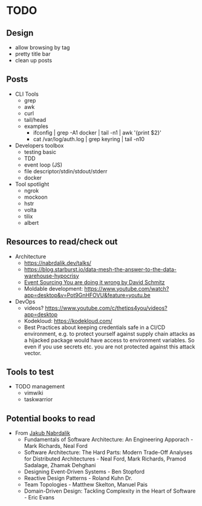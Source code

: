 # TODO

## Design

- allow browsing by tag
- pretty title bar
- clean up posts

## Posts

- CLI Tools
  - grep
  - awk
  - curl
  - tail/head
  - examples
    - ifconfig | grep -A1 docker | tail -n1 | awk '{print $2}'
    - cat /var/log/auth.log | grep keyring | tail -n10
- Developers toolbox
  - testing basic
  - TDD
  - event loop (JS)
  - file descriptor/stdin/stdout/stderr
  - docker
- Tool spotlight
  - ngrok
  - mockoon
  - hstr
  - volta
  - tilix
  - albert

## Resources to read/check out

- Architecture
  - https://nabrdalik.dev/talks/
  - https://blog.starburst.io/data-mesh-the-answer-to-the-data-warehouse-hypocrisy
  - [Event Sourcing You are doing it wrong by David Schmitz](https://www.youtube.com/watch?v=GzrZworHpIk)
  - Moldable development: https://www.youtube.com/watch?app=desktop&v=Pot9GnHFOVU&feature=youtu.be
- DevOps
  - videos? https://www.youtube.com/c/thetips4you/videos?app=desktop
  - Kodekloud: https://kodekloud.com/
  - Best Practices about keeping credentials safe in a CI/CD environment, e.g. to protect yourself against supply chain attacks as a hijacked package would have access to environment variables. So even if you use secrets etc. you are not protected against this attack vector.

## Tools to test

- TODO management
  - vimwiki
  - taskwarrior

## Potential books to read

- From [Jakub Nabrdalik](https://jakubn.gitlab.io/wish-i-knew-architecture/#66)
  - Fundamentals of Software Architecture: An Engineering Apporach - Mark Richards, Neal Ford
  - Software Architecture: The Hard Parts: Modern Trade-Off Analyses for Distributed Architectures - Neal Ford, Mark Richards, Pramod Sadalage, Zhamak Dehghani
  - Designing Event-Driven Systems - Ben Stopford
  - Reactive Design Patterns - Roland Kuhn Dr.
  - Team Topologies - Matthew Skelton, Manuel Pais
  - Domain-Driven Design: Tackling Complexity in the Heart of Software - Eric Evans
